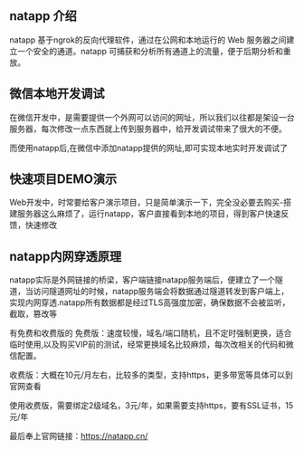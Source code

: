 ## natapp 介绍

natapp 基于ngrok的反向代理软件，通过在公网和本地运行的 Web 服务器之间建立一个安全的通道。natapp 可捕获和分析所有通道上的流量，便于后期分析和重放。

## 微信本地开发调试

在微信开发中，是需要提供一个外网可以访问的网址，所以我们以往都是架设一台服务器，每次修改一点东西就上传到服务器中，给开发调试带来了很大的不便。

而使用natapp后,在微信中添加natapp提供的网址,即可实现本地实时开发调试了

## 快速项目DEMO演示

Web开发中，时常要给客户演示项目，只是简单演示一下，完全没必要去购买-搭建服务器这么麻烦了，运行natapp，客户直接看到本地的项目，得到客户快速反馈，快速修改

## natapp内网穿透原理

natapp实际是外网链接的桥梁，客户端链接natapp服务端后，便建立了一个隧道，当访问隧道网址的时候，natapp服务端会将数据通过隧道转发到客户端上，实现内网穿透.natapp所有数据都是经过TLS高强度加密，确保数据不会被监听，截取，篡改等

有免费和收费版的
免费版：速度较慢，域名/端口随机，且不定时强制更换，适合临时使用,以及购买VIP前的测试，经常更换域名比较麻烦，每次改相关的代码和微信配置。

收费版：大概在10元/月左右，比较多的类型，支持https，更多带宽等具体可以到官网查看

使用收费版，需要绑定2级域名，3元/年，如果需要支持https，要有SSL证书，15元/年

最后奉上官网链接：https://natapp.cn/